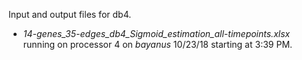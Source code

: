 Input and output files for db4.
* _14-genes_35-edges_db4_Sigmoid_estimation_all-timepoints.xlsx_ running on processor 4 on _bayanus_ 10/23/18 starting at 3:39 PM.
